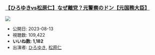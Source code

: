 ### [【ひろゆきvs松原仁】なぜ離党？元警察のドン【元国務大臣】](https://www.youtube.com/watch?v=IW12d3uGK0s)
[![](https://img.youtube.com/vi/IW12d3uGK0s/sddefault.jpg)](https://www.youtube.com/watch?v=IW12d3uGK0s)
-   公開日: 2023-08-13
-   視聴数: 109,422
-   **いいね数: 1,182**
-   出演者: [ひろゆき](/rehacq_fan/people/ひろゆき "wikilink"), [松原仁](/rehacq_fan/people/松原仁 "wikilink")
